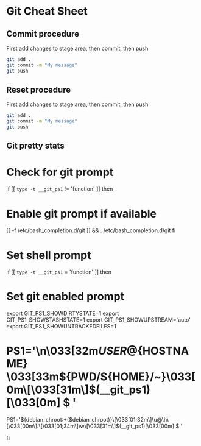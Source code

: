 # Git Cheat Sheet

## Commit procedure

First add changes to stage area, then commit, then push

```bash
git add .
git commit -m "My message"
git push
```

## Reset procedure

First add changes to stage area, then commit, then push

```bash
git add .
git commit -m "My message"
git push
```

## Git pretty stats

# Check for git prompt
if [[ `type -t __git_ps1` != 'function' ]]
then
   # Enable git prompt if available
   [[ -f /etc/bash_completion.d/git ]] && . /etc/bash_completion.d/git
fi
# Set shell prompt
if [[ `type -t __git_ps1` = 'function' ]]
then
   # Set git enabled prompt
   export GIT_PS1_SHOWDIRTYSTATE=1
   export GIT_PS1_SHOWSTASHSTATE=1
   export GIT_PS1_SHOWUPSTREAM='auto'
   export GIT_PS1_SHOWUNTRACKEDFILES=1
   # PS1='\n\033[32m${USER}@${HOSTNAME} \033[33m${PWD/${HOME}/~}\033[0m\[\033[31m\]$(__git_ps1)\[\033[0m\] $ '
   PS1='${debian_chroot:+($debian_chroot)}\[\033[01;32m\]\u@\h\[\033[00m\]:\[\033[01;34m\]\w\[\033[31m\]$(__git_ps1)\[\033[00m\] \$ '

fi


